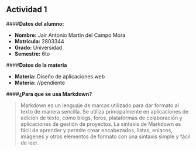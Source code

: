 ## Actividad 1 
####**Datos del alumno:**

- **Nombre:** Jair Antonio Martin del Campo Mora
- **Matricula:** 2803344
- **Grado:** Universidad
- **Semestre:** 6to

####**Datos de la materia**
- **Materia:** Diseño de aplicaciones web
- **Materia:** //pendiente

####**¿Para que se usa Markdown?**
> Markdown es un lenguaje de marcas utilizado para dar formato al texto de manera sencilla. Se utiliza principalmente en aplicaciones de edición de texto, como blogs, foros, plataformas de colaboración y aplicaciones de gestión de proyectos. La sintaxis de Markdown es fácil de aprender y permite crear encabezados, listas, enlaces, imágenes y otros elementos de formato con una sintaxis simple y fácil de leer.